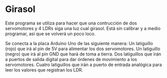 # Girasol

Este programa se utiliza para hacer que una contrucción de dos servomotores y 4 LDRs siga una luz cual girasol. Está sin calibrar y a medio programar, así que se volverá un poco loco.

Se conecta a la placa Arduino Uno de las siguiente manera:
Un latiguillo (rojo) que irá al pin de 5V para alimentar los dos servomotores.
Un latiguillo (negro) que irá al pin GND que hará de toma a tierra.
Dos latiguillos que irán a puertos de salida digital para dar órdenes de movimiento a los servomotores.
Cuatro latiguillos que irán a puerto de entrada analógica para leer los valores que registran los LDR.

